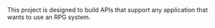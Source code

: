 This project is designed to build APIs that support any application that wants to use an RPG system.